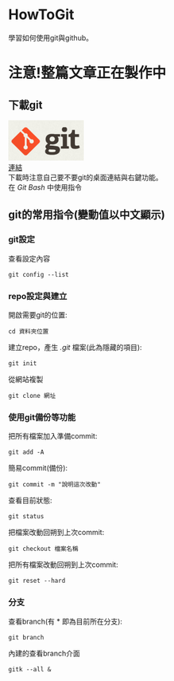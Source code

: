 # HowToGit
學習如何使用git與github。

# 注意!整篇文章正在製作中  

## 下載git
![image](https://github.com/zlgithub/HowToGit/blob/master/img/git.png)  
[連結](https://git-scm.com/ "https://git-scm.com/")  
下載時注意自己要不要git的桌面連結與右鍵功能。  
在 *Git Bash* 中使用指令   
## git的常用指令(變動值以中文顯示) 
### git設定
查看設定內容
```
git config --list
```
### repo設定與建立
開啟需要git的位置:
```
cd 資料夾位置
```
建立repo，產生 *.git* 檔案(此為隱藏的項目):
```
git init
```
從網站複製
```
git clone 網址
```
### 使用git備份等功能
把所有檔案加入準備commit:
```
git add -A
```
簡易commit(備份):
```
git commit -m "說明這次改動"
```
查看目前狀態:
```
git status
```
把檔案改動回朔到上次commit:
```
git checkout 檔案名稱
```
把所有檔案改動回朔到上次commit:
```
git reset --hard
```
### 分支
查看branch(有 \* 即為目前所在分支):
```
git branch
```
內建的查看branch介面
```
gitk --all &
```
